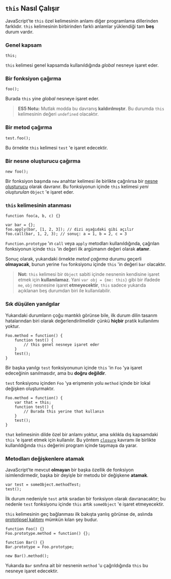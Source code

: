 ## `this` Nasıl Çalışır

JavaScript'te `this` özel kelimesinin anlamı diğer programlama dillerinden
farklıdır. `this` kelimesinin birbirinden farklı anlamlar yüklendiği tam
**beş** durum vardır.

### Genel kapsam

    this;

`this` kelimesi genel kapsamda kullanıldığında *global* nesneye işaret eder.


### Bir fonksiyon çağırma

    foo();

Burada `this` yine *global* nesneye işaret eder.

> **ES5 Notu:** Mutlak modda bu davranış **kaldırılmıştır**. Bu durumda `this`
> kelimesinin değeri `undefined` olacaktır.

### Bir metod çağırma

    test.foo(); 

Bu örnekte `this` kelimesi `test` 'e işaret edecektir.

### Bir nesne oluşturucu çağırma

    new foo(); 

Bir fonksiyon başında `new` anahtar kelimesi ile birlikte çağrılırsa bir
[nesne oluşturucu](#function.constructors) olarak davranır. Bu fonksiyonun
içinde `this` kelimesi *yeni oluşturulan* `Object` 'e işaret eder.

### `this` kelimesinin atanması

    function foo(a, b, c) {}
                          
    var bar = {};
    foo.apply(bar, [1, 2, 3]); // dizi aşağıdaki gibi açılır
    foo.call(bar, 1, 2, 3); // sonuç: a = 1, b = 2, c = 3

`Function.prototype` 'ın `call` veya `apply` metodları kullanıldığında, çağrılan
fonksiyonun içinde `this` 'in değeri ilk argümanın değeri olarak **atanır**.

Sonuç olarak, yukarıdaki örnekte *metod çağırma* durumu geçerli **olmayacak**, 
bunun yerine `foo` fonksiyonu içinde `this` 'in değeri `bar` olacaktır.

> **Not:** `this` kelimesi bir `Object` sabiti içinde nesnenin kendisine
> işaret etmek için **kullanılamaz**. Yani `var obj = {me: this}` gibi bir
> ifadede `me`, `obj` nesnesine işaret **etmeyecektir**, `this` sadece yukarıda
> açıklanan beş durumdan biri ile kullanılabilir.

### Sık düşülen yanılgılar

Yukarıdaki durumların çoğu mantıklı görünse bile, ilk durum dilin tasarım
hatalarından biri olarak değerlendirilmelidir çünkü **hiçbir** pratik
kullanılımı yoktur.


    Foo.method = function() {
        function test() {
            // this genel nesneye işaret eder
        }
        test();
    }

Bir başka yanılgı `test` fonksiyonunun içinde `this` 'in `Foo` 'ya işaret
edeceğinin sanılmasıdır, ama bu **doğru değildir**.

`test` fonksiyonu içinden `Foo` 'ya erişmenin yolu `method` içinde bir lokal
değişken oluşturmaktır.

    Foo.method = function() {
        var that = this;
        function test() {
            // Burada this yerine that kullanın
        }
        test();
    }

`that` kelimesinin dilde özel bir anlamı yoktur, ama sıklıkla dış kapsamdaki
`this` 'e işaret etmek için kullanılır. Bu yöntem [`closure`](#function.closures)
kavramı ile birlikte kullanıldığında `this` değerini program içinde taşımaya da
yarar.

### Metodları değişkenlere atamak

JavaScript'te mevcut **olmayan** bir başka özellik de fonksiyon isimlendirmedir,
başka bir deyişle bir metodu bir değişkene **atamak**.

    var test = someObject.methodTest;
    test();

İlk durum nedeniyle `test` artık sıradan bir fonksiyon olarak davranacaktır; bu
nedenle `test` fonksiyonu içinde `this` artık `someObject` 'e işaret
etmeyecektir.

`this` kelimesinin geç bağlanması ilk bakışta yanlış görünse de, aslında
[prototipsel kalıtımı](#object.prototype) mümkün kılan şey budur.

    function Foo() {}
    Foo.prototype.method = function() {};

    function Bar() {}
    Bar.prototype = Foo.prototype;

    new Bar().method();

Yukarıda `Bar` sınıfına ait bir nesnenin `method` 'u çağrıldığında `this` bu
nesneye işaret edecektir.


